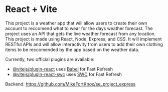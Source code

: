 # React + Vite

This project is a weather app that will allow users to create their own account to reccomend what to wear for the days weather forecast. The project uses an API that gets the live weather forecast from any location. This project is made using React, Node, Express, and CSS. It will implement RESTful APIs and will allow interactivity from users to add their own clothing items to be reccomended by the app based on the weather data.

Currently, two official plugins are available:

- [@vitejs/plugin-react](https://github.com/vitejs/vite-plugin-react/blob/main/packages/plugin-react/README.md) uses [Babel](https://babeljs.io/) for Fast Refresh
- [@vitejs/plugin-react-swc](https://github.com/vitejs/vite-plugin-react-swc) uses [SWC](https://swc.rs/) for Fast Refresh

Backend: https://github.com/MikeFortKnox/se_project_express
